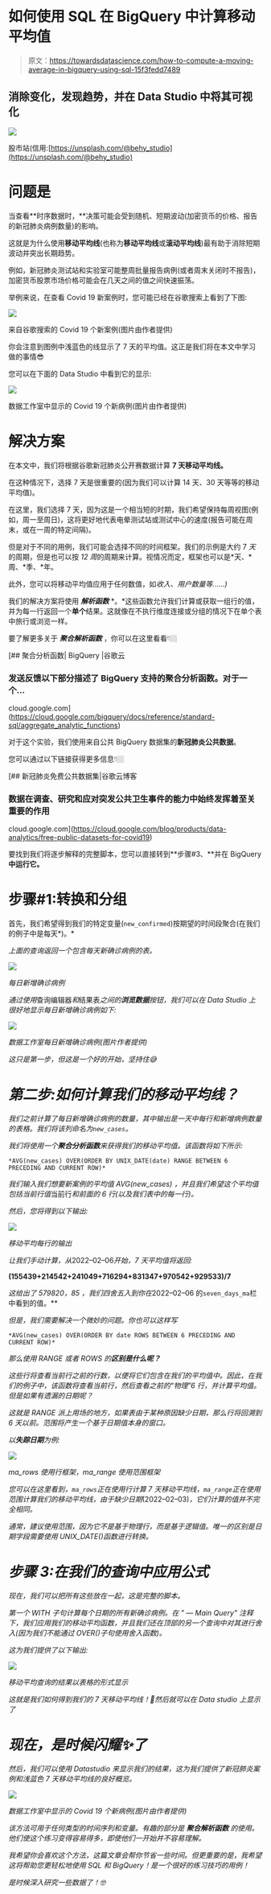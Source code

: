 # 如何使用 SQL 在 BigQuery 中计算移动平均值

> 原文：<https://towardsdatascience.com/how-to-compute-a-moving-average-in-bigquery-using-sql-15f3fedd7489>

## 消除变化，发现趋势，并在 Data Studio 中将其可视化

![](img/09acf39343fc5387623a26f3e342becd.png)

股市站(信用:[https://unsplash.com/@behy_studio](https://unsplash.com/@behy_studio)

# 问题是

当查看**时序数据时，**决策可能会受到随机、短期波动(加密货币的价格、报告的新冠肺炎病例数量)的影响。

这就是为什么使用**移动平均线**(也称为**移动平均线**或**滚动平均线**)最有助于消除短期波动并突出长期趋势。

例如，新冠肺炎测试站和实验室可能整周批量报告病例(或者周末关闭时不报告)，加密货币股票市场价格可能会在几天之间的值之间快速振荡。

举例来说，在查看 Covid 19 新案例时，您可能已经在谷歌搜索上看到了下图:

![](img/72be42244c3dc08c9c3d62c5d8a1d194.png)

来自谷歌搜索的 Covid 19 个新案例(图片由作者提供)

你会注意到图例中浅蓝色的线显示了 7 天的平均值。这正是我们将在本文中学习做的事情😎

您可以在下面的 Data Studio 中看到它的显示:

![](img/cc54859a5a646fbc8e899361e31eab35.png)

数据工作室中显示的 Covid 19 个新病例(图片由作者提供)

# 解决方案

在本文中，我们将根据谷歌新冠肺炎公开赛数据计算 **7 天移动平均线。**

在这种情况下，选择 7 天是很重要的(因为我们可以计算 14 天、30 天等等的移动平均值)。

在这里，我们选择 7 天，因为这是一个相当短的时期，我们希望保持每周视图(例如，周一至周日)，这将更好地代表电晕测试站或测试中心的速度(报告可能在周末，或在一周的特定间隔)。

但是对于不同的用例，我们可能会选择不同的时间框架。我们的示例是大约 7 *天*的周期，但是也可以按 *12 周*的周期来计算。视情况而定，框架也可以是*天、*周、*季、*年。

此外，您可以将移动平均值应用于任何数值，如*收入、用户数量等……)*

我们的解决方案将使用 ***解析函数*** *。*这些函数允许我们计算或获取一组行的值，并为每一行返回一个**单个**结果。这就像在不执行维度连接或分组的情况下在单个表中旅行或浏览一样。

要了解更多关于 ***聚合解析函数*** ，你可以在这里看看👇🏼

[](https://cloud.google.com/bigquery/docs/reference/standard-sql/aggregate_analytic_functions) [## 聚合分析函数| BigQuery |谷歌云

### 发送反馈以下部分描述了 BigQuery 支持的聚合分析函数。对于一个…

cloud.google.com](https://cloud.google.com/bigquery/docs/reference/standard-sql/aggregate_analytic_functions) 

对于这个实验，我们使用来自公共 BigQuery 数据集的**新冠肺炎公共数据**。

您可以通过以下链接获得更多信息👇🏼

[](https://cloud.google.com/blog/products/data-analytics/free-public-datasets-for-covid19) [## 新冠肺炎免费公共数据集|谷歌云博客

### 数据在调查、研究和应对突发公共卫生事件的能力中始终发挥着至关重要的作用

cloud.google.com](https://cloud.google.com/blog/products/data-analytics/free-public-datasets-for-covid19) 

要找到我们将逐步解释的完整脚本，您可以直接转到**步骤#3、**并在 BigQuery **中运行它。**

# 步骤#1:转换和分组

首先，我们希望得到我们的特定变量(`new_confirmed`)按期望的时间段聚合(在我们的例子中是每天*)。*

*上面的查询返回一个包含每天新确诊病例的表。*

*![](img/7f5f8f794d1d94013fc03c8e8965ae6f.png)*

*每日新增确诊病例*

*通过使用*查询编辑器*和*结果表*之间的**浏览数据**按钮，我们可以在 Data Studio 上很好地显示每日新增确诊病例如下:*

*![](img/5516e7fae8788e6c306c055fd0ad0b35.png)*

*数据工作室每日新增确诊病例(图片作者提供)*

*这只是第一步，但这是一个好的开始，坚持住😅*

# *第二步:如何计算我们的移动平均线？*

*我们之前计算了每日新增确诊病例的数量，其中输出是一天中每行和新增病例数量的表格。我们将该列命名为`new_cases`。*

*我们将使用一个**聚合分析函数**来获得我们的移动平均值。该函数将如下所示:*

```
*AVG(new_cases) OVER(ORDER BY UNIX_DATE(date) RANGE BETWEEN 6 PRECEDING AND CURRENT ROW)*
```

*我们输入我们想要新案例的平均值 *AVG(new_cases)* ，并且我们希望这个平均值包括当前行值*当前行*和前面的 6 行(以及我们表中的每一行)。*

*然后，您将得到以下输出:*

*![](img/518a39f8e645ba09782308c702dd1383.png)*

*移动平均每行的输出*

*让我们手动计算，从*2022–02–06*开始，7 天平均值将返回:*

**(155439+214542+241049+716294+831347+970542+929533)/7**

*这给出了 *579820，85* ，我们四舍五入到你在*2022–02–06 的`seven_days_ma`栏中看到的值。**

*但是，我们需要解决一个微妙的问题。你也可以这样写*

```
*AVG(new_cases) OVER(ORDER BY date ROWS BETWEEN 6 PRECEDING AND CURRENT ROW)*
```

*那么使用 RANGE 或者 ROWS 的**区别是什么呢？***

*这些行将查看当前行之前的行数，以便将它们包含在我们的平均值中。因此，在我们的例子中，该函数将查看当前行，然后查看之前的“物理”6 行，并计算平均值。但是如果有遗漏的日期呢？*

*这就是 RANGE 派上用场的地方，如果表由于某种原因缺少日期，那么行将回溯到 6 天以前。范围将产生一个基于日期值本身的窗口。*

*以**失踪日期**为例:*

*![](img/9a7308662e3ddc46232040a41ecf2c19.png)*

*ma_rows 使用行框架，ma_range 使用范围框架*

*您可以在这里看到，`ma_rows`正在使用行计算 7 天移动平均线，`ma_range`正在使用范围计算我们的移动平均线，由于缺少日期*(2022–02–03)*，它们计算的值并不完全相同。*

*通常，建议使用范围，因为它不是基于物理行，而是基于逻辑值。唯一的区别是日期字段需要使用 UNIX_DATE()函数进行转换。*

# *步骤 3:在我们的查询中应用公式*

*现在，我们可以把所有这些放在一起，这是完整的脚本。*

*第一个 WITH 子句计算每个日期的所有新确诊病例。在 *" — Main Query"* 注释下，我们应用我们的移动平均函数，并且我们还在顶部的另一个查询中对其进行舍入(因为我们不能通过 OVER()子句使用舍入函数)。*

*这为我们提供了以下输出:*

*![](img/0dd2bbf436519927a78163b377857134.png)*

*移动平均查询的结果以表格的形式显示*

*这就是我们如何得到我们的 7 天移动平均线！🍻然后就可以在 Data studio 上显示了*

# *现在，是时候闪耀✨了*

*然后，我们可以使用 Datastudio 来显示我们的结果，这为我们提供了新冠肺炎案例和浅蓝色 7 天移动平均线的良好概览。*

*![](img/cc54859a5a646fbc8e899361e31eab35.png)*

*数据工作室中显示的 Covid 19 个新病例(图片由作者提供)*

*该方法可用于任何类型的时间序列和变量。有趣的部分是 ***聚合解析函数*** 的使用。他们使这个练习变得容易得多，即使他们一开始并不容易理解。*

*我希望你会喜欢这个方法，这篇文章会帮你节省一些时间。但更重要的是，我希望这将帮助您更轻松地使用 SQL 和 BigQuery！是一个很好的练习技巧的用例！*

*是时候深入研究一些数据了！🤓*